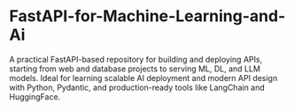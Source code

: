 # FastAPI-for-Machine-Learning-and-Ai
A practical FastAPI-based repository for building and deploying APIs, starting from web and database projects to serving ML, DL, and LLM models. Ideal for learning scalable AI deployment and modern API design with Python, Pydantic, and production-ready tools like LangChain and HuggingFace.
